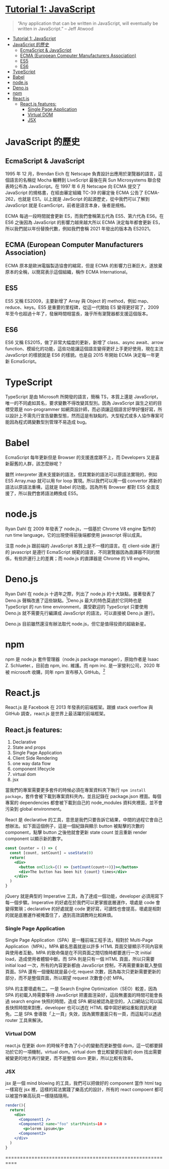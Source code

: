# [Tutorial 1: JavaScript](./README.md)
> “Any application that can be written in JavaScript, will eventually be written in JavaScript.” – Jeff Atwood 

- [Tutorial 1: JavaScript](#tutorial-1-javascript)
- [JavaScript 的歷史](#javascript-的歷史)
  - [EcmaScript & JavaScript](#ecmascript--javascript)
  - [ECMA (European Computer Manufacturers Association)](#ecma-european-computer-manufacturers-association)
  - [ES5](#es5)
  - [ES6](#es6)
- [TypeScript](#typescript)
- [Babel](#babel)
- [node.js](#nodejs)
- [Deno.js](#denojs)
- [npm](#npm)
- [React.js](#reactjs)
  - [React.js features:](#reactjs-features)
    - [Single Page Application](#single-page-application)
    - [Virtual DOM](#virtual-dom)
    - [JSX](#jsx)

# JavaScript 的歷史

## EcmaScript & JavaScript

1995 年 12 月，Brendan Eich 在 Netscape 負責設計出應用於瀏覽器的語言，這個語言的名稱從 Mocha 輾轉到 LiveScript 最後在與 Sun Microsystems 聯合發表時公布為 JavaScript。在 1997 年 6 月 Netscape 向 ECMA 提交了 JavaScript 的規格書，在經由審定組織 TC-39 的審定後 ECMA 公告了 ECMA-262，也就是 ES1。以上就是 JavScript 的起源歷史，從中我們可以了解到 JavaScript 就是 EcamScript，前者是語言本身，後者是規格。

ECMA 每過一段時間就會更新 ES，而我們會稱第五代為 ES5、第六代為 ES6。在 ES6 之後因為 JavaScript 的影響力越來越大所以 ECMA 決定每年都會更新 ES，所以我們就以年份替換代數，例如我們會稱 2021 年發出的版本為 ES2021。

## ECMA (European Computer Manufacturers Association)
ECMA 原本是歐洲電腦製造協會的縮寫，但是 ECMA 的影響力日漸巨大，遂放棄原本的全稱，以簡寫表示這個組織，稱作 ECMA International。

## ES5 
ES5 又稱 ES2009，主要新增了 Array 與 Object 的 method，例如 map、reduce、keys。ES5 是重要的里程碑，從這一代開始 ES 變得更好寫了，2009 年至今也超過十年了，發展時間相當長，幾乎所有瀏覽器都支援這個版本。

## ES6
ES6 又稱 ES2015，做了非常大幅度的更新，新增了 class、async await、arrow function、模組化的功能，這些功能讓這個語言變得更好上手更好使用，現在主流 JavaScript 的樣貌就是 ES6 的樣貌。也是自 2015 年開始 ECMA 決定每一年更新 EcmaScript。

# TypeScript
TypeScript 是由 Microsoft 所開發的語言，簡稱 TS，本質上還是 JavaScript，唯一的不同處如其名，要求變數不得改變其型別。因為 JavaScript 誕生之初的目標受眾是 non-programmer 如網頁設計師，而必須讓這個語言好學好懂好寫，所以設計上不需先行宣告變數型態，然而這是有缺點的。大型程式或多人協作專案可能因為程式碼變數型別管理不易造成 bug。

# Babel
EcmaScript 每年更新但是 Browser 的支援進度跟不上，而 Developers 又是喜新厭舊的人群，該怎麼辦呢？

雖然 interpreter 還未支援新的語法，但其實新的語法可以原語法實現的，例如 ES5 Array.map 就可以用 for loop 實現。所以我們可以用一個 convertor 將新的語法以原語法重構，這就是 Babel 的功能。因為所有 Browser 都對 ES5 全面支援了，所以我們會將語法轉換成 ES5。

# node.js
Ryan Dahl 在 2009 年發表了 node.js，一個基於 Chrome V8 engine 製作的 run time language，它的出現使得前後端都使用 javascript 得以成真。

注意 node.js 跟前端的 JavaScript 本質上是不一樣的語言。在 client-side 運行的  javascript 是遵行 EcmaScript 規範的語言，不同瀏覽器因為直譯器不同的關係，有些許運行上的差異；而 node.js 的直譯器是 Chrome 的 V8 engine。

# Deno.js
Ryan Dahl 在 node.js 十週年之際，列出了 node.js 的十大缺點，接著發表了 Deno.js 聲稱改進了這些缺點。[^2]Deno.js 最大的特色莫過於它同時也是 TypeScript 的 run time environment，廣受歡迎的 TypeScript 只要使用 Deno.js 就不需要先行編譯成 JavaScript 的語法，可以直接被 Deno.js 運行。

Deno.js 目前雖然還沒有辦法取代 node.js，但它是值得投資的超級新星。

[^2]:Deno 的名稱源自於 node 重新排列。

# npm
npm 是 node.js 套件管理器（node.js package manager），原始作者是 Isaac Z. Schlueter.，目前由 npm, inc. 維護。而 npm inc. 是一家營利公司，2020 年被 microsoft 收購，同年 npm 宣布移入 GitHub。[^1]

[^1]:Github 也為 microsoft 的子公司，此舉被解讀為增加 JavaScript 使用人數。

# React.js
 
React.js 是 Facebook 在 2013 年發表的前端框架。跟據 stack overflow 與 GitHub 調查，react.js 是世界上最活躍的前端框架。

## React.js features:
1. Declarative
2. State and props
3. Single Page Application
4. Client Side Rendering
5. one way data flow
6. component lifecycle
7. virtual dom
8. jsx



當我們的專案需要更多套件的時候必須在專案資料夾下執行 `npm install package`，套件會被下載到專案資料夾內，並且記錄在 package.json 裡面。每個專案的 dependencies 都會被下載到自己的 node_modules 資料夾裡面，並不會污染到 global environment。

React 是 declarative 的工具，意思是我們只要告訴它結果，中間的過程它會自己想辦法。如下面這個例子，這是一個紀錄與顯示 button 被點擊的次數的 component，點擊 button 之後他就會更新 state count 並且重新 render component 以顯示新的數字。

```jsx
const Counter = () => {
  const [count, setCount] = useState(0)
  return(
    <div>
	  <button onClick={() => {setCount(count++)}}></button>
	  <div>The button has been hit {count} times</div>
    </div>
  )
}
```

jQuery 就是典型的 Imperative 工具，為了達成一個功能，developer 必須用寫下每一個步驟。Imperative 的好處在於我們可以更掌握底層運作，壞處是 code 會變得繁瑣；declarative 的好處就是 code 更好寫，可讀性也會提高，壞處是相對的就是底層運作被掩蓋住了，遇到高效調教時比較麻煩。

### Single Page Application

Single Page Application（SPA）是一種前端工程手法，相對於 Multi-Page Application（MPA）。MPA 顧名思義就是以許多 HTML 頁面交替顯示不同內容來與使用者互動，MPA 的致命傷是在不同頁面之間切換時都要進行一次 initial load，造成使用者體驗中斷。而 SPA 則是只有一個 HTML 頁面，所以只需要 initial load 一次，所有的內容更新都由 JavaScript 控制，不再需要重新載入整個頁面。SPA 還有一個優點就是最小化 request 次數，因為每次只更新需要更新的部分，而不是整個頁面，所以期望 request 次數會小於 MPA。

SPA 的主要壞處有二。一是 Search Engine Optimization（SEO）較差，因為 SPA 的初載入時需要等待 JavaScript 把畫面渲染好，這段無畫面的時間可能會長過 search engine 快照的時間，造成 SPA 網站被認為是空的，入口網站公司以延長快照時間來對應，developer 也可以透在 HTML 檔中寫好網站重點資訊來避免。二是 SPA 會導致「上一頁」失效，因為實際畫面只有一頁，而這點可以透過 router 工具來解決。


### Virtual DOM

react.js 在更新 dom 的時候不會為了小小的變動而更新整個 dom，這一切都要歸功於它的一項機制，virtual dom。virtual dom 會比較變更前後的 dom 找出需要被變更的地方再行變更，而不是整個 dom 更新，所以比較有效率。

### JSX

jsx 是一個 mind blowing 的工具，我們可以把做好的 component 當作 html tag 一樣寫在 jsx 裡，這樣的寫法實踐了樂高式的設計，所有的 react compoent 都可以被當作樂高玩具一樣隨插隨用。
```jsx
render(){
  return(
    <div>
      <Component1 />
      <Component2 name="foo" startPoints=10 >
	    <p>lorem ipsum</p>
      <Component2>
    </div>
  )
}
```


==========================================================

<!-- 使用下方 code block 的 npm 指令創建一個 react project。指令中的 npx 是 npm 的一項指令，它可以協助下載所有 dependencies；myapp 是專案名稱。成功創造 react 專案之後在 myapp 之內執行 `npm start` 就可以在開發環境運行 react。

```shell
npx create-react-app myapp
``` -->


<!-- # EcmaScript
EcmaScript 是一個語言的 specification，而 javascript 則是依照 EcmaScript 的規範所實作出來的語言，所以 JavaScript 就是 EcmaScript，我們簡稱 ES。ES 每過一段時間就會更新，當我們會稱第五代為 ES5、第六代為 ES6。ES6 之後因為 javascript 的影響力越來越大所以 ECMA(Ecma International) 決定每年都會更新，例如我們會稱 2021 年發出的版本為 ES2021。

年年更新的 EcmaScript 絕對讓 javascript interpreter 的更新速度跟不上，但 developers 就是喜歡新的功能，所以有了 babel 這樣的工具出現，我們可以盡情地撰寫 ES6 以後的版本，然後在透過 babel 編譯成比較舊版的 ES。 -->

<!-- # REACT TUTORIAL

Ryan Dahl 在 2009 年發表了 node.js，一個基於 V8 engine 製作的 run time language，它的出現使得前後端都使用 javascript 得以成真。

注意 node.js 跟前端的 javascript 本質上是不一樣的語言。在 client-side 運行的  javascript 是遵行 EcmaScript 規範的語言，不同 Browser 因為直譯器不同的關係，有些許運行上的差異；而 node.js 的直譯器是 Chrome 的 V8 engine。

npm 是 node.js 套件管理器（node.js package manager）由 npm inc. 維護。npm inc. 是一家營利公司，2020 年被 microsoft 收購。
 
react.js 是 facebook 在 2013 年發表的前端框架，facebook 的前端就是用 react.js 構成。跟據 stack overflow 與 GitHub 調查，react.js 是世界上最活躍的前端框架。

1. Declarative
2. State and props
3. Single Page Application
4. Client Side Rendering
5. one way data flow
6. component lifecycle
7. virtual dom
8. jsx

使用下方 code block 的 npm 指令創建一個 react project。指令中的 npx 是 npm 的一項指令，它可以協助下載所有 dependencies；myapp 是專案名稱。成功創造 react 專案之後在 myapp 之內執行 `npm start` 就可以在開發環境運行 react。
```
npx create-react-app myapp
```

當我們的專案需要更多套件的時候必須在專案資料夾下執行 `npm install package`，套件會被下載到專案資料夾內，並且記錄在 package.json 裡面。每個專案的 dependencies 都會被下載到自己的 node_modules 資料夾裡面，並不會污染到 global environment。

React 是 declarative 的工具，意思是我們只要告訴它結果，中間的過程它會自己想辦法。如下面這個例子，這是一個紀錄與顯示 button 被點擊的次數的 component，點擊 button 之後他就會更新 state count 並且重新 render component 以顯示新的數字。

```javascript
const Counter = () => {
  const [count, setCount] = useState(0)
  return(
    <div>
	  <button onClick={() => {setCount(count++)}}></button>
	  <div>The button has been hit {count} times</div>
    </div>
  )
}
``` -->

<!-- jQuery 就是典型的 Imperative 工具，為了達成一個功能，developer 必須用寫下每一個步驟。Imperative 的好處在於我們可以更掌握底層運作，壞處是 code 會變得繁瑣；declarative 的好處就是 code 更好寫，可讀性也會提高，壞處是相對的就是底層運作被掩蓋住了，遇到高效調教時需要打開 black box。

react.js 在更新 dom 的時候不會為了小小的變動而更新整個 dom，這一切都要歸功於它的一項機制，virtual dom。virtual dom 會比較變更前後的 dom 找出需要被變更的地方再行變更，而不是整個 dom 更新，所以比較有效率。

jsx 是一個 mind blowing 的工具，我們可以把做好的 component 當作 html tag 一樣寫在 jsx 裡，這樣的寫法實踐了樂高式的設計，所有的 react compoent 都可以被當作樂高玩具一樣隨插隨用。
``` JSX
render(){
  return(
    <div>
      <Component1 />
      <Component2 name="foo" startPoints=10 >
	    <p>lorem ipsum</p>
      <Component2 />
    </div>
  )
}
``` -->

<!-- one way data flow 是 react 的運作機制，components 的資料只能往 children nodes 傳下去，不能逆流而上。這個機制是為了確保資料更新不混亂。這個機制的缺點是資料交換很麻煩，所以出現了 state 儲存中心的工具 redux。

component lifecycle 是 component 的生命週期，developer 可以依照需求在 component 的某個生命週期執行對應的指令，lifecycle 的主要分類如下：

2. componentDidMount()
3. componentWillMount()

lifecycle 並非 react 創的特色，html5 的 createElement 也有類似的功能，我們在學習 framework 之餘也應該學習 plain html & javascript。
